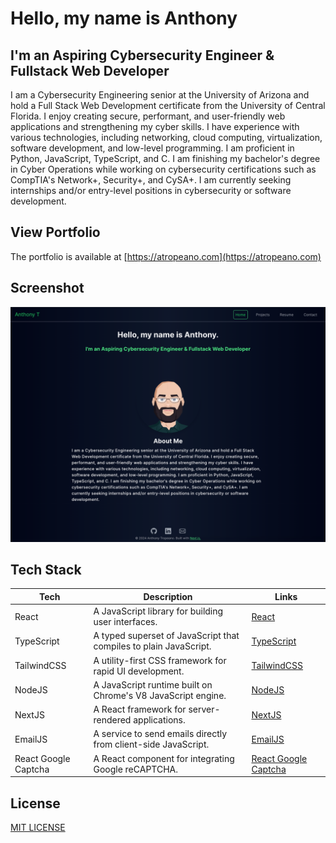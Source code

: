 # Hello, my name is Anthony

## I&apos;m an Aspiring Cybersecurity Engineer & Fullstack Web Developer

I am a Cybersecurity Engineering senior at the University of Arizona
and hold a Full Stack Web Development certificate from the
University of Central Florida. I enjoy creating secure, performant,
and user-friendly web applications and strengthening my cyber
skills. I have experience with various technologies, including
networking, cloud computing, virtualization, software development,
and low-level programming. I am proficient in Python, JavaScript,
TypeScript, and C. I am finishing my bachelor&apos;s degree in Cyber
Operations while working on cybersecurity certifications such as
CompTIA&apos;s Network+, Security+, and CySA+. I am currently
seeking internships and/or entry-level positions in cybersecurity or
software development.

## View Portfolio

The portfolio is available at [https://atropeano.com](https://atropeano.com)

## Screenshot

![screenshot](./assets/screenshot.png)

## Tech Stack

| **Tech**             | **Description**                                                   | **Links**                                                                  |
| -------------------- | ----------------------------------------------------------------- | -------------------------------------------------------------------------- |
| React                | A JavaScript library for building user interfaces.                | [React](https://reactjs.org/)                                              |
| TypeScript           | A typed superset of JavaScript that compiles to plain JavaScript. | [TypeScript](https://www.typescriptlang.org/)                              |
| TailwindCSS          | A utility-first CSS framework for rapid UI development.           | [TailwindCSS](https://tailwindcss.com/)                                    |
| NodeJS               | A JavaScript runtime built on Chrome's V8 JavaScript engine.      | [NodeJS](https://nodejs.org/)                                              |
| NextJS               | A React framework for server-rendered applications.               | [NextJS](https://nextjs.org/)                                              |
| EmailJS              | A service to send emails directly from client-side JavaScript.    | [EmailJS](https://www.emailjs.com/)                                        |
| React Google Captcha | A React component for integrating Google reCAPTCHA.               | [React Google Captcha](https://github.com/dozoisch/react-google-recaptcha) |

## License

[MIT LICENSE](./LICENSE)
